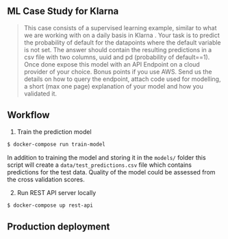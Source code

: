 ## ML Case Study for Klarna

> This case consists of a supervised learning example, similar to what we are working with on a daily basis in Klarna . Your task is to predict the probability of default for the datapoints where the ​default ​variable is not set. The answer should contain the resulting predictions in a csv file with two columns, uuid ​and ​pd ​(probability of ​default==1​). Once done expose this model with an API Endpoint on a cloud provider of your choice. Bonus points if you use AWS. Send us the details on how to query the endpoint, attach code used for modelling, a short (max one page) explanation of your model and how you validated it.

## Workflow

1. Train the prediction model

```bash
$ docker-compose run train-model
```

In addition to training the model and storing it in the `models/` folder this script will create a `data/test_predictions.csv` file which contains predictions for the test data. Quality of the model could be assessed from the cross validation scores.

2. Run REST API server locally

```bash
$ docker-compose up rest-api
```

## Production deployment

